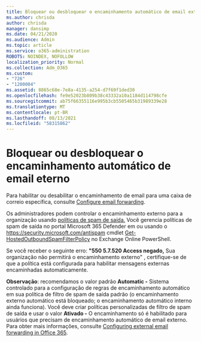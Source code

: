 ```yaml
---
title: Bloquear ou desbloquear o encaminhamento automático de email externo
ms.author: chrisda
author: chrisda
manager: dansimp
ms.date: 04/21/2020
ms.audience: Admin
ms.topic: article
ms.service: o365-administration
ROBOTS: NOINDEX, NOFOLLOW
localization_priority: Normal
ms.collection: Adm_O365
ms.custom:
- "726"
- "1200004"
ms.assetid: 8865c68e-7e8a-4135-a254-d7f69f1ded30
ms.openlocfilehash: fe9e52023b809b38c43332a10a1184d114798cfe
ms.sourcegitcommit: ab75f66355116e995b3cb5505465b31989339e28
ms.translationtype: MT
ms.contentlocale: pt-BR
ms.lasthandoff: 08/13/2021
ms.locfileid: "58315862"
---
```

# <a name="block-or-unblock-eternal-automatic-email-forwarding"></a>Bloquear ou desbloquear o encaminhamento automático de email eterno

Para habilitar ou desabilitar o encaminhamento de email para uma caixa de correio específica, consulte [Configure email forwarding](https://docs.microsoft.com/microsoft-365/admin/email/configure-email-forwarding).

Os administradores podem controlar o encaminhamento externo para a organização usando [políticas de spam de saída.](https://docs.microsoft.com/microsoft-365/security/office-365-security/configure-the-outbound-spam-policy) Você gerencia políticas de spam de saída no portal Microsoft 365 Defender em ou usando o <https://security.microsoft.com/antispam> cmdlet [Get-HostedOutboundSpamFilterPolicy](https://docs.microsoft.com/powershell/module/exchange/get-hostedoutboundspamfilterpolicy) no Exchange Online PowerShell.

Se você receber o seguinte erro: **"550 5.7.520 Access negado,** Sua organização não permitirá o encaminhamento externo" , certifique-se de que a política está configurada para habilitar mensagens externas encaminhadas automaticamente.

**Observação**: recomendamos o valor padrão  **Automatic -** Sistema controlado para a configuração de regras de encaminhamento automático em sua política de filtro de spam de saída padrão (o encaminhamento externo automático está bloqueado; o encaminhamento automático interno ainda funciona). Você deve criar políticas personalizadas de filtro de spam de saída e usar o valor **Ativado -** O encaminhamento só é habilitado para usuários que precisam de encaminhamento automático de email externo. Para obter mais informações, consulte [Configuring external email forwarding in Office 365](https://docs.microsoft.com/microsoft-365/security/office-365-security/external-email-forwarding).
